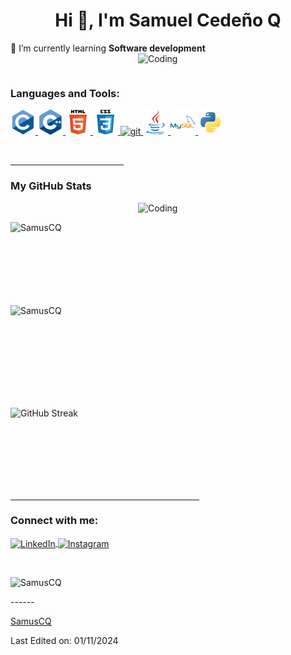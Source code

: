 <h1 align="center">Hi 👋, I'm Samuel Cedeño Q</h1>



🌱 I’m currently learning **Software development**
<img align="right" alt="Coding" width="300" src="https://i.pinimg.com/originals/81/17/8b/81178b47a8598f0c81c4799f2cdd4057.gif">

<br>

<h3 align="left">Languages and Tools:</h3>
<p align="left">
    <a href="https://www.cprogramming.com/" target="_blank" rel="noreferrer">
        <img src="https://raw.githubusercontent.com/devicons/devicon/master/icons/c/c-original.svg" alt="c" width="40" height="40"/>
    </a>
    <a href="https://www.w3schools.com/cpp/" target="_blank" rel="noreferrer">
        <img src="https://raw.githubusercontent.com/devicons/devicon/master/icons/cplusplus/cplusplus-original.svg" alt="cplusplus" width="40" height="40"/>
    </a>
    <a href="https://www.w3.org/html/" target="_blank" rel="noreferrer">
        <img src="https://raw.githubusercontent.com/devicons/devicon/master/icons/html5/html5-original-wordmark.svg" alt="html5" width="40" height="40"/>
    </a>
    <a href="https://www.w3schools.com/css/" target="_blank" rel="noreferrer">
        <img src="https://raw.githubusercontent.com/devicons/devicon/master/icons/css3/css3-original-wordmark.svg" alt="css3" width="40" height="40"/>
    </a>
    <a href="https://git-scm.com/" target="_blank" rel="noreferrer">
        <img src="https://www.vectorlogo.zone/logos/git-scm/git-scm-icon.svg" alt="git" width="40" height="40"/>
    </a>
    <a href="https://www.java.com" target="_blank" rel="noreferrer">
        <img src="https://raw.githubusercontent.com/devicons/devicon/master/icons/java/java-original.svg" alt="java" width="40" height="40"/>
    </a>
    <a href="https://www.mysql.com/" target="_blank" rel="noreferrer">
        <img src="https://raw.githubusercontent.com/devicons/devicon/master/icons/mysql/mysql-original-wordmark.svg" alt="mysql" width="40" height="40"/>
    </a>
    <a href="https://www.python.org" target="_blank" rel="noreferrer">
        <img src="https://raw.githubusercontent.com/devicons/devicon/master/icons/python/python-original.svg" alt="python" width="40" height="40"/>
    </a>
</p>
<br>

<hr width="36%">

<h3>My GitHub Stats</h3>
<img align="right" alt="Coding" width="300" src="https://cdn.dribbble.com/users/1277312/screenshots/14733298/media/39b1045e593737587dd60e42c8422d1f.gif">
<br>

<p>
    <img align="left" src="https://github-readme-stats.vercel.app/api/top-langs?username=SamusCQ&show_icons=true&theme=dark&locale=en&layout=compact" alt="SamusCQ" />
</p>

<br><br><br><br><br><br><br>

<p>&nbsp;
    <img align="left" src="https://github-readme-stats.vercel.app/api?username=SamusCQ&show_icons=true&theme=dark&locale=en" alt="SamusCQ" />
</p>

<br><br><br><br><br><br><br>

![GitHub Streak](https://github-readme-streak-stats.herokuapp.com?user=SamusCQ&theme=algolia&date_format=M%20j%5B%2C%20Y%5D)


<br><br><br><br><br><br>
<hr width="60%">

<h3 align="left">Connect with me:</h3>
<p align="left">
    <a href="https://linkedin.com/in/samuscq" target="blank">
        <img align="center" src="https://raw.githubusercontent.com/rahuldkjain/github-profile-readme-generator/master/src/images/icons/Social/linked-in-alt.svg" alt="LinkedIn" height="30" width="40" />
    </a>
    <a href="https://instagram.com/samus_cq" target="blank">
        <img align="center" src="https://raw.githubusercontent.com/rahuldkjain/github-profile-readme-generator/master/src/images/icons/Social/instagram.svg" alt="Instagram" height="30" width="40" />
    </a>
</p>
<br>

<p align="left">
    <img src="https://komarev.com/ghpvc/?username=SamusCQ&label=Profile%20views&color=0e75b6&style=flat" alt="SamusCQ" />
</p>
------


[SamusCQ](https://github.com/SamusCQ)

Last Edited on: 01/11/2024
